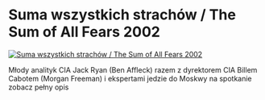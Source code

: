 Suma wszystkich strachów / The Sum of All Fears 2002 
=============
[![Suma wszystkich strachów / The Sum of All Fears 2002 ](http://vidos.pl/images/player.gif)](http://vidos.pl/suma-wszystkich-strachow-the-sum-of-all-fears-2002)

 Młody analityk CIA Jack Ryan (Ben Affleck) razem z dyrektorem CIA Billem Cabotem (Morgan Freeman) i ekspertami jedzie do Moskwy na spotkanie zobacz pełny opis
